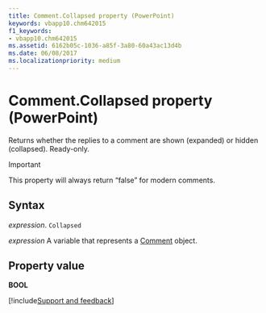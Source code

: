 ```yaml
---
title: Comment.Collapsed property (PowerPoint)
keywords: vbapp10.chm642015
f1_keywords:
- vbapp10.chm642015
ms.assetid: 6162b05c-1036-a85f-3a80-60a43ac13d4b
ms.date: 06/08/2017
ms.localizationpriority: medium
---
```



# Comment.Collapsed property (PowerPoint)

Returns whether the replies to a comment are shown (expanded) or hidden (collapsed). Ready-only.

> [!IMPORTANT]
> This property will always return “false” for modern comments.

## Syntax

_expression_. `Collapsed`

_expression_ A variable that represents a [Comment](PowerPoint.Comment.md) object.


## Property value

 **BOOL**

[!include[Support and feedback](~/includes/feedback-boilerplate.md)]
